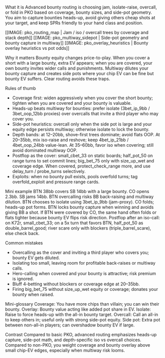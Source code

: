 What it is
Advanced bounty routing is choosing jam, isolate-raise, overcall, or fold in PKO based on coverage, bounty sizes, and side-pot geometry. You aim to capture bounties heads-up, avoid giving others cheap shots at your target, and keep SPRs friendly to your hand class and position.

[[IMAGE: pko_routing_map | Jam / iso / overcall trees by coverage and stack depth]]
[[IMAGE: pko_multiway_sidepot | Side-pot geometry and bounty capture in multiway]]
[[IMAGE: pko_overlay_heuristics | Bounty overlay heuristics vs pot odds]]

Why it matters
Bounty equity changes price-to-play. When you cover a short with a large bounty, extra EV appears; when you are covered, your own bounty invites wider calls and punishments. Multiway dilutes your bounty capture and creates side pots where your chip EV can be fine but bounty EV suffers. Clear routing avoids these traps.

Rules of thumb
- Coverage first: widen aggressively when you cover the short bounty; tighten when you are covered and your bounty is valuable.
- Heads-up beats multiway for bounties: prefer isolate (3bet_ip_9bb / 3bet_oop_12bb proxies) over overcalls that invite a third player who may cover you.
- Side-pot heuristics: overcall only when the side pot is large and your equity edge persists multiway; otherwise isolate to lock the bounty.
- Depth bands: at 12–20bb, shove-first trees dominate; avoid flats OOP. At 20–35bb, mix iso-raise and reshove; keep 4bet_ip_21bb / 4bet_oop_24bb value-lean. At 35–60bb, favor iso when covering; still avoid dominated multiway OOP.
- Postflop as the cover: small_cbet_33 on static boards; half_pot_50 on range turns to set commit lines; big_bet_75 only with size_up_wet and coverage edge. When covered, protect_check_range more, and use delay_turn / probe_turns selectively.
- Exploits: when no bounty pull exists, pools overfold turns; tag overfold_exploit and pressure range cards.

Mini example
BTN 38bb covers SB 14bb with a large bounty. CO opens 2.3bb. SB jams 14bb. BTN overcalling risks BB back-raising and multiway dilution. BTN chooses to isolate using 3bet_ip_9bb (jam-proxy). CO folds; heads-up pot forms. BTN locks bounty capture when winning and avoids giving BB a shot. If BTN were covered by CO, the same hand often folds or flats tighter because bounty EV flips risk direction. Postflop after an iso-call: on K72r, small_cbet_33; on a 5x turn that favors BTN, half_pot_50 as double_barrel_good; river scare only with blockers (triple_barrel_scare), else check back.

Common mistakes
- Overcalling as the cover and inviting a third player who covers you; bounty EV gets diluted.
- Isolating too small, leaving room for profitable back-raises or multiway calls.
- Hero-calling when covered and your bounty is attractive; risk premium is ignored.
- Bluff 4-betting without blockers or coverage edge at 20–35bb.
- Firing big_bet_75 without size_up_wet equity or coverage; donates your bounty when raised.

Mini-glossary
Coverage: You have more chips than villain; you can win their bounty.
Overlay: Bounty value acting like added pot share in EV.
Isolate: Raise to force heads-up with the all-in bounty target.
Overcall: Call an all-in to keep others in; useful only with strong side-pot equity.
Side pot: Extra pot between non-all-in players; can overshadow bounty EV if large.

Contrast
Compared to basic PKO, advanced routing emphasizes heads-up capture, side-pot math, and depth-specific iso vs overcall choices. Compared to non-PKO, you weight coverage and bounty overlay above small chip-EV edges, especially when multiway risk looms.
